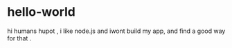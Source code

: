 # hello-world
hi humans
hupot , i like node.js and iwont build my app,
and find a good way for that .

